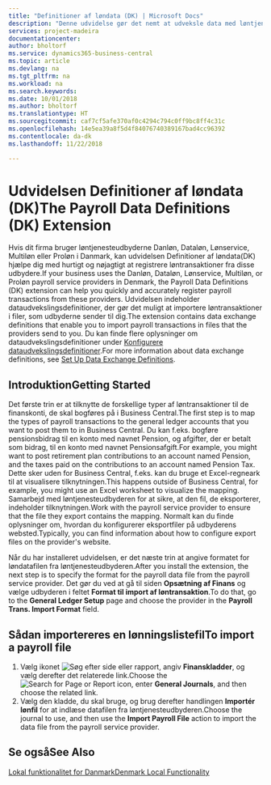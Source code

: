 ```yaml
---
title: "Definitioner af løndata (DK) | Microsoft Docs"
description: "Denne udvidelse gør det nemt at udveksle data med løntjenesteudbydere i Danmark."
services: project-madeira
documentationcenter: 
author: bholtorf
ms.service: dynamics365-business-central
ms.topic: article
ms.devlang: na
ms.tgt_pltfrm: na
ms.workload: na
ms.search.keywords: 
ms.date: 10/01/2018
ms.author: bholtorf
ms.translationtype: HT
ms.sourcegitcommit: caf7cf5afe370af0c4294c794c0ff9bc8ff4c31c
ms.openlocfilehash: 14e5ea39a8f5d4f84076740389167bad4cc96392
ms.contentlocale: da-dk
ms.lasthandoff: 11/22/2018

---
```


# <a name="the-payroll-data-definitions-dk-extension"></a><span data-ttu-id="36a03-103">Udvidelsen Definitioner af løndata (DK)</span><span class="sxs-lookup"><span data-stu-id="36a03-103">The Payroll Data Definitions (DK) Extension</span></span>
<span data-ttu-id="36a03-104">Hvis dit firma bruger løntjenesteudbyderne Danløn, Dataløn, Lønservice, Multiløn eller Proløn i Danmark, kan udvidelsen Definitioner af løndata(DK) hjælpe dig med hurtigt og nøjagtigt at registrere løntransaktioner fra disse udbydere.</span><span class="sxs-lookup"><span data-stu-id="36a03-104">If your business uses the Danløn, Dataløn, Lønservice, Multiløn, or Proløn payroll service providers in Denmark, the Payroll Data Definitions (DK) extension can help you quickly and accurately register payroll transactions from these providers.</span></span> <span data-ttu-id="36a03-105">Udvidelsen indeholder dataudvekslingsdefinitioner, der gør det muligt at importere løntransaktioner i filer, som udbyderne sender til dig.</span><span class="sxs-lookup"><span data-stu-id="36a03-105">The extension contains data exchange definitions that enable you to import payroll transactions in files that the providers send to you.</span></span> <span data-ttu-id="36a03-106">Du kan finde flere oplysninger om dataudvekslingsdefinitioner under [Konfigurere dataudvekslingsdefinitioner](../../across-how-to-set-up-data-exchange-definitions.md).</span><span class="sxs-lookup"><span data-stu-id="36a03-106">For more information about data exchange definitions, see [Set Up Data Exchange Definitions](../../across-how-to-set-up-data-exchange-definitions.md).</span></span>  

## <a name="getting-started"></a><span data-ttu-id="36a03-107">Introduktion</span><span class="sxs-lookup"><span data-stu-id="36a03-107">Getting Started</span></span>
<span data-ttu-id="36a03-108">Det første trin er at tilknytte de forskellige typer af løntransaktioner til de finanskonti, de skal bogføres på i Business Central.</span><span class="sxs-lookup"><span data-stu-id="36a03-108">The first step is to map the types of payroll transactions to the general ledger accounts that you want to post them to in Business Central.</span></span> <span data-ttu-id="36a03-109">Du kan f.eks. bogføre pensionsbidrag til en konto med navnet Pension, og afgifter, der er betalt som bidrag, til en konto med navnet Pensionsafgift.</span><span class="sxs-lookup"><span data-stu-id="36a03-109">For example, you might want to post retirement plan contributions to an account named Pension, and the taxes paid on the contributions to an account named Pension Tax.</span></span> <span data-ttu-id="36a03-110">Dette sker uden for Business Central, f.eks. kan du bruge et Excel-regneark til at visualisere tilknytningen.</span><span class="sxs-lookup"><span data-stu-id="36a03-110">This happens outside of Business Central, for example, you might use an Excel worksheet to visualize the mapping.</span></span> <span data-ttu-id="36a03-111">Samarbejd med løntjenesteudbyderen for at sikre, at den fil, de eksporterer, indeholder tilknytningen.</span><span class="sxs-lookup"><span data-stu-id="36a03-111">Work with the payroll service provider to ensure that the file they export contains the mapping.</span></span> <span data-ttu-id="36a03-112">Normalt kan du finde oplysninger om, hvordan du konfigurerer eksportfiler på udbyderens websted.</span><span class="sxs-lookup"><span data-stu-id="36a03-112">Typically, you can find information about how to configure export files on the provider's website.</span></span>

<span data-ttu-id="36a03-113">Når du har installeret udvidelsen, er det næste trin at angive formatet for løndatafilen fra løntjenesteudbyderen.</span><span class="sxs-lookup"><span data-stu-id="36a03-113">After you install the extension, the next step is to specify the format for the payroll data file from the payroll service provider.</span></span> <span data-ttu-id="36a03-114">Det gør du ved at gå til siden **Opsætning af Finans** og vælge udbyderen i feltet **Format til import af løntransaktion**.</span><span class="sxs-lookup"><span data-stu-id="36a03-114">To do that, go to the **General Ledger Setup** page and choose the provider in the **Payroll Trans. Import Format** field.</span></span>

## <a name="to-import-a-payroll-file"></a><span data-ttu-id="36a03-115">Sådan importereres en lønningslistefil</span><span class="sxs-lookup"><span data-stu-id="36a03-115">To import a payroll file</span></span>
1.  <span data-ttu-id="36a03-116">Vælg ikonet ![Søg efter side eller rapport](../../media/ui-search/search_small.png "Ikonet Søg efter side eller rapport"), angiv **Finanskladder**, og vælg derefter det relaterede link.</span><span class="sxs-lookup"><span data-stu-id="36a03-116">Choose the ![Search for Page or Report](../../media/ui-search/search_small.png "Search for Page or Report icon") icon, enter **General Journals**, and then choose the related link.</span></span>  
2.  <span data-ttu-id="36a03-117">Vælg den kladde, du skal bruge, og brug derefter handlingen **Importér lønfil** for at indlæse datafilen fra løntjenesteudbyderen.</span><span class="sxs-lookup"><span data-stu-id="36a03-117">Choose the journal to use, and then use the **Import Payroll File** action to import the data file from the payroll service provider.</span></span>

## <a name="see-also"></a><span data-ttu-id="36a03-118">Se også</span><span class="sxs-lookup"><span data-stu-id="36a03-118">See Also</span></span>
[<span data-ttu-id="36a03-119">Lokal funktionalitet for Danmark</span><span class="sxs-lookup"><span data-stu-id="36a03-119">Denmark Local Functionality</span></span>](denmark-local-functionality.md)  

